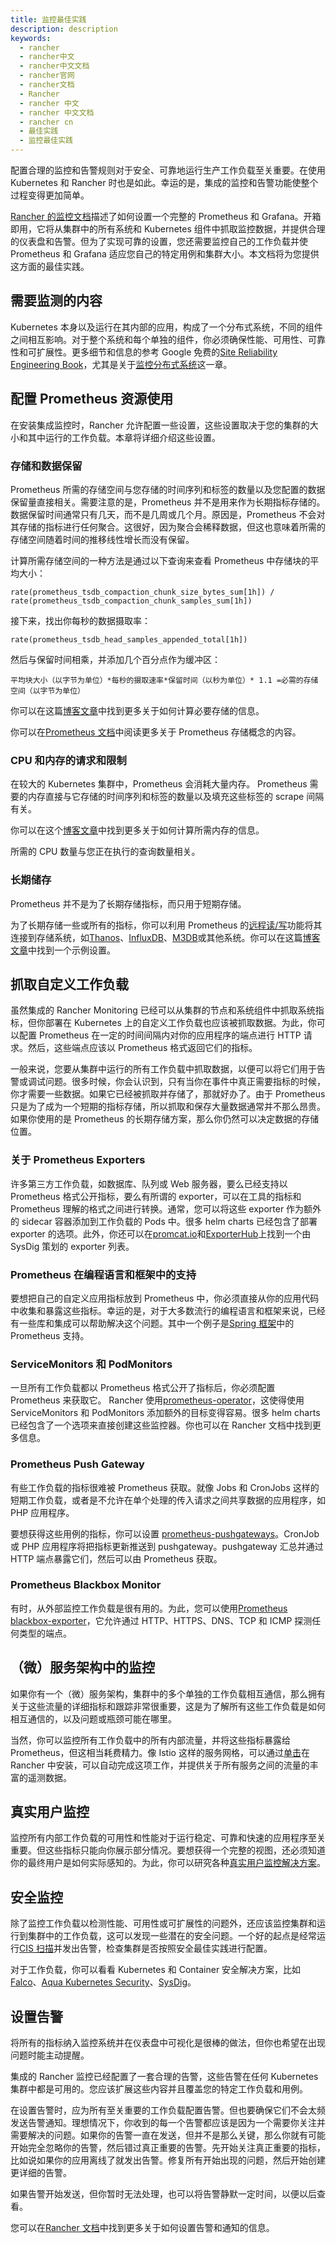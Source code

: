 ```yaml
---
title: 监控最佳实践
description: description
keywords:
  - rancher
  - rancher中文
  - rancher中文文档
  - rancher官网
  - rancher文档
  - Rancher
  - rancher 中文
  - rancher 中文文档
  - rancher cn
  - 最佳实践
  - 监控最佳实践
---
```


配置合理的监控和告警规则对于安全、可靠地运行生产工作负载至关重要。在使用 Kubernetes 和 Rancher 时也是如此。幸运的是，集成的监控和告警功能使整个过程变得更加简单。

[Rancher 的监控文档](/docs/rancher2.5/monitoring-alerting/_index)描述了如何设置一个完整的 Prometheus 和 Grafana。开箱即用，它将从集群中的所有系统和 Kubernetes 组件中抓取监控数据，并提供合理的仪表盘和告警。但为了实现可靠的设置，您还需要监控自己的工作负载并使 Prometheus 和 Grafana 适应您自己的特定用例和集群大小。本文档将为您提供这方面的最佳实践。

## 需要监测的内容

Kubernetes 本身以及运行在其内部的应用，构成了一个分布式系统，不同的组件之间相互影响。对于整个系统和每个单独的组件，你必须确保性能、可用性、可靠性和可扩展性。更多细节和信息的参考 Google 免费的[Site Reliability Engineering Book](https://landing.google.com/sre/sre-book/)，尤其是关于[监控分布式系统](https://landing.google.com/sre/sre-book/chapters/monitoring-distributed-systems/)这一章。

## 配置 Prometheus 资源使用

在安装集成监控时，Rancher 允许配置一些设置，这些设置取决于您的集群的大小和其中运行的工作负载。本章将详细介绍这些设置。

### 存储和数据保留

Prometheus 所需的存储空间与您存储的时间序列和标签的数量以及您配置的数据保留量直接相关。需要注意的是，Prometheus 并不是用来作为长期指标存储的。数据保留时间通常只有几天，而不是几周或几个月。原因是，Prometheus 不会对其存储的指标进行任何聚合。这很好，因为聚合会稀释数据，但这也意味着所需的存储空间随着时间的推移线性增长而没有保留。

计算所需存储空间的一种方法是通过以下查询来查看 Prometheus 中存储块的平均大小：

```
rate(prometheus_tsdb_compaction_chunk_size_bytes_sum[1h]) / rate(prometheus_tsdb_compaction_chunk_samples_sum[1h])
```

接下来，找出你每秒的数据摄取率：

```
rate(prometheus_tsdb_head_samples_appended_total[1h])
```

然后与保留时间相乘，并添加几个百分点作为缓冲区：

```
平均块大小（以字节为单位）*每秒的摄取速率*保留时间（以秒为单位）* 1.1 =必需的存储空间（以字节为单位）
```

你可以在这篇[博客文章](https://www.robustperception.io/how-much-disk-space-do-prometheus-blocks-use)中找到更多关于如何计算必要存储的信息。

你可以在[Prometheus 文档](https://prometheus.io/docs/prometheus/latest/storage)中阅读更多关于 Prometheus 存储概念的内容。

### CPU 和内存的请求和限制

在较大的 Kubernetes 集群中，Prometheus 会消耗大量内存。 Prometheus 需要的内存直接与它存储的时间序列和标签的数量以及填充这些标签的 scrape 间隔有关。

你可以在这个[博客文章](https://www.robustperception.io/how-much-ram-does-prometheus-2-x-need-for-cardinality-and-ingestion)中找到更多关于如何计算所需内存的信息。

所需的 CPU 数量与您正在执行的查询数量相关。

### 长期储存

Prometheus 并不是为了长期存储指标，而只用于短期存储。

为了长期存储一些或所有的指标，你可以利用 Prometheus 的[远程读/写](https://prometheus.io/docs/prometheus/latest/storage/#remote-storage-integrations)功能将其连接到存储系统，如[Thanos](https://thanos.io/)、[InfluxDB](https://www.influxdata.com/)、[M3DB](https://www.m3db.io/)或其他系统。你可以在这篇[博客文章](https://rancher.com/blog/2020/prometheus-metric-federation)中找到一个示例设置。

## 抓取自定义工作负载

虽然集成的 Rancher Monitoring 已经可以从集群的节点和系统组件中抓取系统指标，但你部署在 Kubernetes 上的自定义工作负载也应该被抓取数据。为此，你可以配置 Prometheus 在一定的时间间隔内对你的应用程序的端点进行 HTTP 请求。然后，这些端点应该以 Prometheus 格式返回它们的指标。

一般来说，您要从集群中运行的所有工作负载中抓取数据，以便可以将它们用于告警或调试问题。很多时候，你会认识到，只有当你在事件中真正需要指标的时候，你才需要一些数据。如果它已经被抓取并存储了，那就好办了。由于 Prometheus 只是为了成为一个短期的指标存储，所以抓取和保存大量数据通常并不那么昂贵。如果你使用的是 Prometheus 的长期存储方案，那么你仍然可以决定数据的存储位置。

### 关于 Prometheus Exporters

许多第三方工作负载，如数据库、队列或 Web 服务器，要么已经支持以 Prometheus 格式公开指标，要么有所谓的 exporter，可以在工具的指标和 Prometheus 理解的格式之间进行转换。通常，您可以将这些 exporter 作为额外的 sidecar 容器添加到工作负载的 Pods 中。很多 helm charts 已经包含了部署 exporter 的选项。此外，你还可以在[promcat.io](https://promcat.io/)和[ExporterHub](https://exporterhub.io/)上找到一个由 SysDig 策划的 exporter 列表。

### Prometheus 在编程语言和框架中的支持

要想把自己的自定义应用指标放到 Prometheus 中，你必须直接从你的应用代码中收集和暴露这些指标。幸运的是，对于大多数流行的编程语言和框架来说，已经有一些库和集成可以帮助解决这个问题。其中一个例子是[Spring 框架](https://docs.spring.io/spring-metrics/docs/current/public/prometheus)中的 Prometheus 支持。

### ServiceMonitors 和 PodMonitors

一旦所有工作负载都以 Prometheus 格式公开了指标后，你必须配置 Prometheus 来获取它。 Rancher 使用[prometheus-operator](https://github.com/prometheus-operator/prometheus-operator)，这使得使用 ServiceMonitors 和 PodMonitors 添加额外的目标变得容易。很多 helm charts 已经包含了一个选项来直接创建这些监控器。你也可以在 Rancher 文档中找到更多信息。

### Prometheus Push Gateway

有些工作负载的指标很难被 Prometheus 获取。就像 Jobs 和 CronJobs 这样的短期工作负载，或者是不允许在单个处理的传入请求之间共享数据的应用程序，如 PHP 应用程序。

要想获得这些用例的指标，你可以设置 [prometheus-pushgateways](https://github.com/prometheus/pushgateway)。CronJob 或 PHP 应用程序将把指标更新推送到 pushgateway。pushgateway 汇总并通过 HTTP 端点暴露它们，然后可以由 Prometheus 获取。

### Prometheus Blackbox Monitor

有时，从外部监控工作负载是很有用的。为此，您可以使用[Prometheus blackbox-exporter](https://github.com/prometheus/blackbox_exporter)，它允许通过 HTTP、HTTPS、DNS、TCP 和 ICMP 探测任何类型的端点。

## （微）服务架构中的监控

如果你有一个（微）服务架构，集群中的多个单独的工作负载相互通信，那么拥有关于这些流量的详细指标和跟踪非常很重要，这是为了解所有这些工作负载是如何相互通信的，以及问题或瓶颈可能在哪里。

当然，你可以监控所有工作负载中的所有内部流量，并将这些指标暴露给 Prometheus，但这相当耗费精力。像 Istio 这样的服务网格，可以通过[单击](/docs/rancher2.5/istio/_index)在 Rancher 中安装，可以自动完成这项工作，并提供关于所有服务之间的流量的丰富的遥测数据。

## 真实用户监控

监控所有内部工作负载的可用性和性能对于运行稳定、可靠和快速的应用程序至关重要。但这些指标只能向你展示部分情况。要想获得一个完整的视图，还必须知道你的最终用户是如何实际感知的。为此，你可以研究各种[真实用户监控解决方案](https://en.wikipedia.org/wiki/Real_user_monitoring)。

## 安全监控

除了监控工作负载以检测性能、可用性或可扩展性的问题外，还应该监控集群和运行到集群中的工作负载，这可以发现一些潜在的安全问题。一个好的起点是经常运行[CIS 扫描](/docs/rancher2.5/cis-scans/_index)并发出告警，检查集群是否按照安全最佳实践进行配置。

对于工作负载，你可以看看 Kubernetes 和 Container 安全解决方案，比如[Falco](https://falco.org/)、[Aqua Kubernetes Security](https://www.aquasec.com/solutions/kubernetes-container-security/)、[SysDig](https://sysdig.com/)。

## 设置告警

将所有的指标纳入监控系统并在仪表盘中可视化是很棒的做法，但你也希望在出现问题时能主动提醒。

集成的 Rancher 监控已经配置了一套合理的告警，这些告警在任何 Kubernetes 集群中都是可用的。您应该扩展这些内容并且覆盖您的特定工作负载和用例。

在设置告警时，应为所有至关重要的工作负载配置告警。但也要确保它们不会太频发送告警通知。理想情况下，你收到的每一个告警都应该是因为一个需要你关注并需要解决的问题。如果你的告警一直在发送，但并不是那么关键，那么你就有可能开始完全忽略你的告警，然后错过真正重要的告警。先开始关注真正重要的指标，比如说如果你的应用离线了就发出告警。修复所有开始出现的问题，然后开始创建更详细的告警。

如果告警开始发送，但你暂时无法处理，也可以将告警静默一定时间，以便以后查看。

您可以在[Rancher 文档](/docs/rancher2.5/monitoring-alerting/_index)中找到更多关于如何设置告警和通知的信息。
